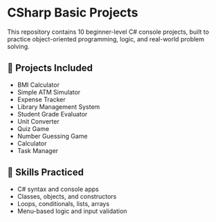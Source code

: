 # CSharp Basic Projects

This repository contains 10 beginner-level C# console projects, built to practice object-oriented programming, logic, and real-world problem solving.

## 📁 Projects Included

- BMI Calculator
- Simple ATM Simulator
- Expense Tracker
- Library Management System
- Student Grade Evaluator
- Unit Converter
- Quiz Game
- Number Guessing Game
- Calculator
- Task Manager

## 🧠 Skills Practiced

- C# syntax and console apps
- Classes, objects, and constructors
- Loops, conditionals, lists, arrays
- Menu-based logic and input validation

#####

